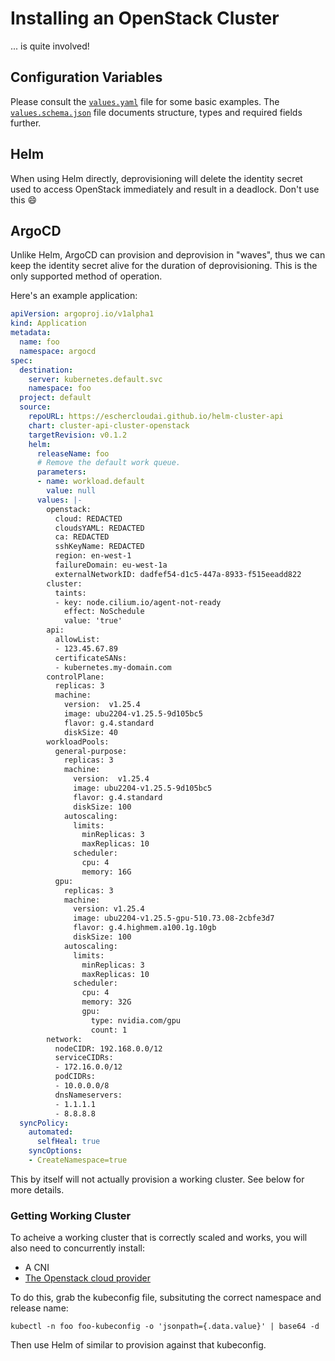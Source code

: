 # Installing an OpenStack Cluster

... is quite involved!  

## Configuration Variables

Please consult the [`values.yaml`](values.yaml) file for some basic examples.
The [`values.schema.json`](values.schema.json) file documents structure, types and required fields further.

## Helm

When using Helm directly, deprovisioning will delete the identity secret used to access OpenStack immediately and result in a deadlock.
Don't use this :smile:

## ArgoCD

Unlike Helm, ArgoCD can provision and deprovision in "waves", thus we can keep the identity secret alive for the duration of deprovisioning.
This is the only supported method of operation.

Here's an example application:

```yaml
apiVersion: argoproj.io/v1alpha1
kind: Application
metadata:
  name: foo
  namespace: argocd
spec:
  destination:
    server: kubernetes.default.svc
    namespace: foo
  project: default
  source:
    repoURL: https://eschercloudai.github.io/helm-cluster-api
    chart: cluster-api-cluster-openstack
    targetRevision: v0.1.2
    helm:
      releaseName: foo
      # Remove the default work queue.
      parameters:
      - name: workload.default
        value: null
      values: |-
        openstack:
          cloud: REDACTED
          cloudsYAML: REDACTED
          ca: REDACTED
          sshKeyName: REDACTED
          region: en-west-1
          failureDomain: eu-west-1a
          externalNetworkID: dadfef54-d1c5-447a-8933-f515eeadd822
        cluster:
          taints:
          - key: node.cilium.io/agent-not-ready
            effect: NoSchedule
            value: 'true'
        api:
          allowList:
          - 123.45.67.89
          certificateSANs:
          - kubernetes.my-domain.com
        controlPlane:
          replicas: 3
          machine:
            version:  v1.25.4
            image: ubu2204-v1.25.5-9d105bc5
            flavor: g.4.standard
            diskSize: 40
        workloadPools:
          general-purpose:
            replicas: 3
            machine:
              version:  v1.25.4
              image: ubu2204-v1.25.5-9d105bc5
              flavor: g.4.standard
              diskSize: 100
            autoscaling:
              limits:
                minReplicas: 3
                maxReplicas: 10
              scheduler:
                cpu: 4
                memory: 16G
          gpu:
            replicas: 3
            machine:
              version: v1.25.4
              image: ubu2204-v1.25.5-gpu-510.73.08-2cbfe3d7
              flavor: g.4.highmem.a100.1g.10gb
              diskSize: 100
            autoscaling:
              limits:
                minReplicas: 3
                maxReplicas: 10
              scheduler:
                cpu: 4
                memory: 32G
                gpu:
                  type: nvidia.com/gpu
                  count: 1
        network:
          nodeCIDR: 192.168.0.0/12
          serviceCIDRs:
          - 172.16.0.0/12
          podCIDRs:
          - 10.0.0.0/8
          dnsNameservers:
          - 1.1.1.1
          - 8.8.8.8
  syncPolicy:
    automated:
      selfHeal: true
    syncOptions:
    - CreateNamespace=true
```

This by itself will not actually provision a working cluster.
See below for more details.

### Getting Working Cluster

To acheive a working cluster that is correctly scaled and works, you will also need to concurrently install:

* A CNI
* [The Openstack cloud provider](https://github.com/kubernetes/cloud-provider-openstack)

To do this, grab the kubeconfig file, subsituting the correct namespace and release name:

```shell
kubectl -n foo foo-kubeconfig -o 'jsonpath={.data.value}' | base64 -d
```

Then use Helm of similar to provision against that kubeconfig.
